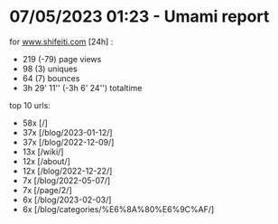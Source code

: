 # 07/05/2023 01:23 - Umami report
for www.shifeiti.com [24h] :

 - 219 (-79) page views
 - 98 (3) uniques
 - 64 (7) bounces
 - 3h 29' 11'' (-3h 6' 24'') totaltime


top 10 urls:
 - 58x [/]
 - 37x [/blog/2023-01-12/]
 - 37x [/blog/2022-12-09/]
 - 13x [/wiki/]
 - 12x [/about/]
 - 12x [/blog/2022-12-22/]
 - 7x [/blog/2022-05-07/]
 - 7x [/page/2/]
 - 6x [/blog/2023-02-03/]
 - 6x [/blog/categories/%E6%8A%80%E6%9C%AF/]


